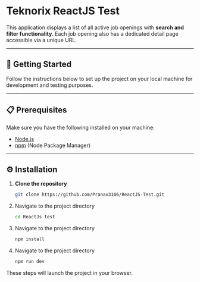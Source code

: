 # Teknorix ReactJS Test

This application displays a list of all active job openings with **search and filter functionality**. Each job opening also has a dedicated detail page accessible via a unique URL.

---

## 🚀 Getting Started

Follow the instructions below to set up the project on your local machine for development and testing purposes.

---

## 📋 Prerequisites

Make sure you have the following installed on your machine:

- [Node.js](https://nodejs.org/)  
- [npm](https://www.npmjs.com/) (Node Package Manager)

---

## ⚙️ Installation

1. **Clone the repository**
   ```bash
   git clone https://github.com/Pranav3106/ReactJS-Test.git

2. Navigate to the project directory
    ```bash
   cd ReactJs test

3. Navigate to the project directory
    ```bash
    npm install

4. Navigate to the project directory
    ```bash
   npm run dev

These steps will launch the project in your browser.
